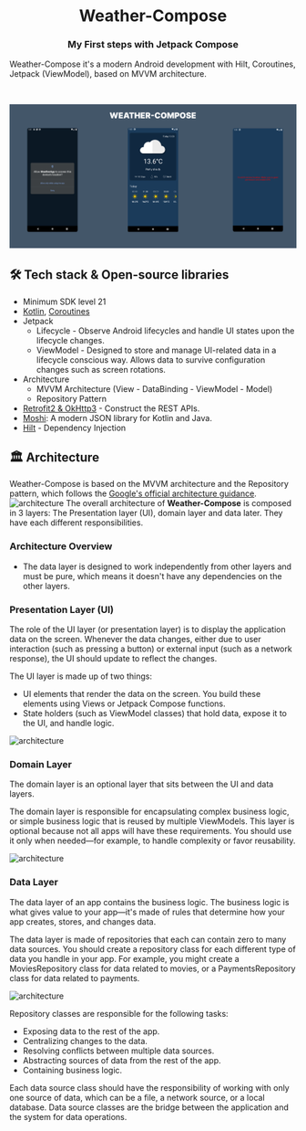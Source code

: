 <h1 align="center" > Weather-Compose </h1>

<p align="center">
<h3 align="center" >My First steps with Jetpack Compose</h3>
Weather-Compose it's a modern Android development with Hilt, Coroutines, Jetpack (ViewModel), based on MVVM architecture.
</p>
</br>

<p align="center">
<img src="/previews/wheatercompose.png"/>
</p>

## 🛠 Tech stack & Open-source libraries
- Minimum SDK level 21
- [Kotlin](https://kotlinlang.org/), [Coroutines](https://github.com/Kotlin/kotlinx.coroutines)
- Jetpack
  - Lifecycle - Observe Android lifecycles and handle UI states upon the lifecycle changes.
  - ViewModel - Designed to store and manage UI-related data in a lifecycle conscious way. Allows data to survive configuration changes such as screen rotations.
- Architecture
  - MVVM Architecture (View - DataBinding - ViewModel - Model)
  - Repository Pattern
- [Retrofit2 & OkHttp3](https://github.com/square/retrofit) - Construct the REST APIs.
- [Moshi](https://github.com/square/moshi/): A modern JSON library for Kotlin and Java.
- [Hilt](https://github.com/googlecodelabs/android-hilt) - Dependency Injection

## 🏛️ Architecture
Weather-Compose is based on the MVVM architecture and the Repository pattern, which follows the [Google's official architecture guidance](https://developer.android.com/topic/architecture).
![architecture](https://developer.android.com/static/topic/libraries/architecture/images/mad-arch-overview.png)
The overall architecture of **Weather-Compose** is composed in 3 layers: The Presentation layer (UI), domain layer and data later. They have each different responsibilities.

### Architecture Overview

- The data layer is designed to work independently from other layers and must be pure, which means it doesn't have any dependencies on the other layers.

### Presentation Layer (UI)
The role of the UI layer (or presentation layer) is to display the application data on the screen. Whenever the data changes, either due to user interaction (such as pressing a button) or external input (such as a network response), the UI should update to reflect the changes.

The UI layer is made up of two things:
  - UI elements that render the data on the screen. You build these elements using Views or Jetpack Compose functions.
  - State holders (such as ViewModel classes) that hold data, expose it to the UI, and handle logic.

![architecture](https://developer.android.com/static/topic/libraries/architecture/images/mad-arch-overview-ui.png)


### Domain Layer
The domain layer is an optional layer that sits between the UI and data layers.

The domain layer is responsible for encapsulating complex business logic, or simple business logic that is reused by multiple ViewModels.
This layer is optional because not all apps will have these requirements. You should use it only when needed—for example, to handle complexity or favor reusability.

![architecture](https://developer.android.com/static/topic/libraries/architecture/images/mad-arch-overview-domain.png)

### Data Layer
The data layer of an app contains the business logic. The business logic is what gives value to your app—it's made of rules that determine how your app creates, stores, and changes data.

The data layer is made of repositories that each can contain zero to many data sources. You should create a repository class for each different type of data you handle in your app.
For example, you might create a MoviesRepository class for data related to movies, or a PaymentsRepository class for data related to payments.

![architecture](https://developer.android.com/static/topic/libraries/architecture/images/mad-arch-overview-data.png)

Repository classes are responsible for the following tasks:

  - Exposing data to the rest of the app.
  - Centralizing changes to the data.
  - Resolving conflicts between multiple data sources.
  - Abstracting sources of data from the rest of the app.
  - Containing business logic.

Each data source class should have the responsibility of working with only one source of data, which can be a file, a network source, or a local database.
Data source classes are the bridge between the application and the system for data operations.



